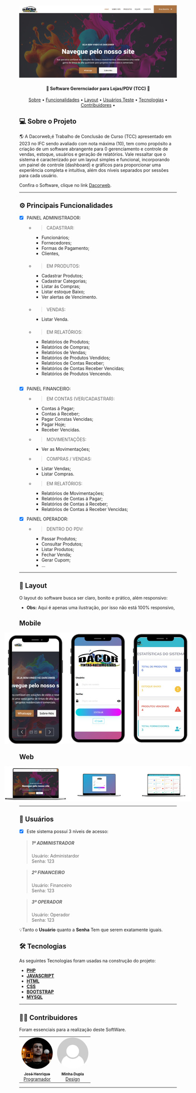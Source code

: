 

<h1 align="center">
    <img alt="NextLevelWeek" title="#NextLevelWeek" src="./img/tela-inicial.png" />
</h1>

<h4 align="center"> 
	🚧  Software Gerernciador para Lojas/PDV (TCC) 🚧
</h4>

<p align="center">
 <a href="#-sobre-o-projeto">Sobre</a> •
<a href="#-principais-funcionalidades">Funcionalidades</a> •
 <a href="#-layout">Layout</a> • 
 <a href="#-usuarios">Usuários Teste</a> • 
 <a href="#-tecnologias">Tecnologias</a> • 
 <a href="#-contribuidores">Contribuidores</a> • 

</p>

<h2 id="-sobre-o-projeto">💻 Sobre o Projeto</h2>


🌎 A Dacorweb,é Trabalho de Conclusão de Curso (TCC) apresentado em 2023 no IFC sendo avaliado com nota máxima (10), tem como propósito a criação de um software abrangente para 0 gerenciamento e controle de vendas, estoque, usuários e geração de relatórios. Vale ressaltar que o sistema é caracterizado por um layout simples e funcional, incorporando um painel de controle (dashboard) e gráficos para proporcionar uma experiência completa e intuitiva, além dos níveis separados por sessões para cada usuário.


Confira o Software, clique no link [Dacorweb](#).

---

<h2 id="-principais-funcionalidades">⚙️ Principais Funcionalidades</h2>



 - [x] PAINEL ADMINISTRADOR: 

    - >CADASTRAR:
        - Funcionários;
        - Fornecedores;
        - Formas de Pagamento;
        - Clientes,
        #####
    - > EM PRODUTOS:
        - Cadastrar Produtos;
        - Cadastrar Categorias;
        - Listar ás Compras;
        - Listar estoque Baixo;
        - Ver alertas de Vencimento.
    #####
    - > VENDAS:
        - Listar Venda.

        #####
    - > EM RELATÓRIOS:
        - Relatórios de Produtos;
        - Relatórios de Compras;
        - Relatórios de Vendas;
        - Relatórios de Produtos Vendidos;
        - Relatórios de Contas Receber;
        - Relatórios de Contas Receber Vencidas;
        - Relatórios de Produtos Vencendo.
        <br>

 - [x] PAINEL FINANCEIRO: 
   
     
    - > EM CONTAS (VER/CADASTRAR):
        - Contas á Pagar;
        - Contas á Receber;
        - Pagar Constas Vencidas;
        - Pagar Hoje;
        - Receber Vencidas.
 
    - > MOVIMENTAÇÕES:
        - Ver as Movimentações;

     - > COMPRAS / VENDAS:
        - Listar Vendas;     
        - Listar Compras.
 
    - > EM RELATÓRIOS:
        - Relatórios de Movimentações;
        - Relatórios de Contas á Pagar;
        - Relatórios de Contas á Receber;
        - Relatórios de Contas á Receber Vencidas;

 - [x] PAINEL OPERADOR: 
 
     
    - > DENTRO DO PDV:
        - Passar Produtos;
        - Consultar Produtos;
        - Listar Produtos;
        - Fechar Venda;
        - Gerar Cupom;      
        - ...      

    
---

<h2 id="-layout">🎨 Layout</h2>


O layout do software busca ser claro, bonito e prático, além responsivo:
 -  <b>Obs:</b> Aqui é apenas uma ilustração, por isso não está 100% responsivo,


<h2 id="-mobile">Mobile</h2>


<p align="center" style="display: flex; align-items: flex-start; justify-content: center;">
  <img alt="NextLevelWeek" title="#NextLevelWeek" src="./img/tela-mobile-1.png" width="200px">

  <img alt="NextLevelWeek" title="#NextLevelWeek" src="./img/tela-mobile-2.png" width="200px">

  <img alt="NextLevelWeek" title="#NextLevelWeek" src="./img/tela-mobile-3.png" width="200px">

</p>

<h2 id="-web">Web</h2>


<p align="center" style="display: flex; align-items: flex-start; justify-content: center;">
	
  <img alt="NextLevelWeek" title="#NextLevelWeek" src="./img/tela-notebook-1.png" width="200px">

  <img alt="NextLevelWeek" title="#NextLevelWeek" src="./img/tela-notebook-2.png" width="200px">

  <img alt="NextLevelWeek" title="#NextLevelWeek" src="./img/tela-notebook-3.png" width="200px">

</p>

---


<h2 id="-usuarios">🚀 Usuários</h2>



 - [x] Este sistema possuí 3 níveis de acesso:
>    ##### 1º ADMINISTRADOR 
>    Usuário: Administardor
> <br>
    Senha: 123

>   ##### 2º FINANCEIRO 
>    Usuário:
>   Financeiro
> <br>
    Senha: 123

>    ##### 3º OPERADOR  
>    Usuário: Operador
> <br>
    Senha: 123

💡Tanto o <b>Usuário</b> quanto a <b>Senha</b> Tem que serem exatamente iguais.



<h2 id="-tecnologias">🛠 Tecnologias</h2>


As seguintes Tecnologias foram usadas na construção do projeto:


-   **[PHP](https://www.php.net/manual/pt_BR/index.php)**
-   **[JAVASCRIPT](https://developer.mozilla.org/pt-BR/docs/Web/JavaScript)**
-   **[HTML](https://developer.mozilla.org/pt-BR/docs/Web/HTML)**
-   **[CSS](https://developer.mozilla.org/pt-BR/docs/Web/CSS)**
-   **[BOOTSTRAP](https://getbootstrap.com/)**
-   **[MYSQL](https://www.mysql.com/)**


---

<h2 id="-contribuidores">👨‍💻 Contribuidores</h2>


Foram essenciais para a realização deste  SoftWare.
<table>
  <tr>
    <td align="center"><a href="https://josehenrique.online" target="_blank"><img style="border-radius: 50%;" src="./img/eu-zeca.jpg" width="100px;" alt=""/><br /><sub><b>José Henrique</b></sub></a><br /><a href="https://josehenrique.online" target="_blank" title="Rocketseat">Programador</a></td>
    <td align="center"><a href="#"><img style="border-radius: 50%;" src="./img/sem-foto.png" width="100px;" alt=""/><br /><sub><b>Minha Dupla</b></sub></a><br /><a href="#" title="Rocketseat">Design</a></td>    
  </tr>

</table>

---
